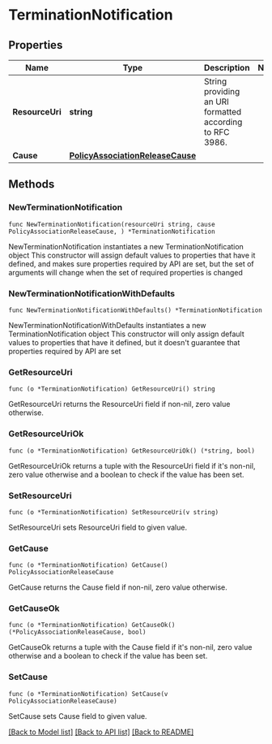 # TerminationNotification

## Properties

Name | Type | Description | Notes
------------ | ------------- | ------------- | -------------
**ResourceUri** | **string** | String providing an URI formatted according to RFC 3986. | 
**Cause** | [**PolicyAssociationReleaseCause**](PolicyAssociationReleaseCause.md) |  | 

## Methods

### NewTerminationNotification

`func NewTerminationNotification(resourceUri string, cause PolicyAssociationReleaseCause, ) *TerminationNotification`

NewTerminationNotification instantiates a new TerminationNotification object
This constructor will assign default values to properties that have it defined,
and makes sure properties required by API are set, but the set of arguments
will change when the set of required properties is changed

### NewTerminationNotificationWithDefaults

`func NewTerminationNotificationWithDefaults() *TerminationNotification`

NewTerminationNotificationWithDefaults instantiates a new TerminationNotification object
This constructor will only assign default values to properties that have it defined,
but it doesn't guarantee that properties required by API are set

### GetResourceUri

`func (o *TerminationNotification) GetResourceUri() string`

GetResourceUri returns the ResourceUri field if non-nil, zero value otherwise.

### GetResourceUriOk

`func (o *TerminationNotification) GetResourceUriOk() (*string, bool)`

GetResourceUriOk returns a tuple with the ResourceUri field if it's non-nil, zero value otherwise
and a boolean to check if the value has been set.

### SetResourceUri

`func (o *TerminationNotification) SetResourceUri(v string)`

SetResourceUri sets ResourceUri field to given value.


### GetCause

`func (o *TerminationNotification) GetCause() PolicyAssociationReleaseCause`

GetCause returns the Cause field if non-nil, zero value otherwise.

### GetCauseOk

`func (o *TerminationNotification) GetCauseOk() (*PolicyAssociationReleaseCause, bool)`

GetCauseOk returns a tuple with the Cause field if it's non-nil, zero value otherwise
and a boolean to check if the value has been set.

### SetCause

`func (o *TerminationNotification) SetCause(v PolicyAssociationReleaseCause)`

SetCause sets Cause field to given value.



[[Back to Model list]](../README.md#documentation-for-models) [[Back to API list]](../README.md#documentation-for-api-endpoints) [[Back to README]](../README.md)


